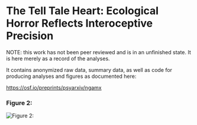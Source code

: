 # The Tell Tale Heart: Ecological Horror Reflects Interoceptive Precision

NOTE: this work has not been peer reviewed and is in an unfinished state. It is here merely as a record of the analyses. 

It contains anonymized raw data, summary data, as well as code for producing analyses and figures as documented here:

https://osf.io/preprints/psyarxiv/ngamx



### Figure 2:
![Figure 2: ](figs/Figure_2_SubjectiveVars.png)
